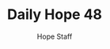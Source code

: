 ---
image: /assets/img/daily-hope-default-artwork.png
title: Daily Hope 48
number: 48
categories:
  - Daily Hope
author: Hope Staff
notes: Daily Hope 48
embed: >-
  <iframe src="https://open.spotify.com/embed/episode/31vYq3R4NzFe6nM9yY5mhq?utm_source=generator" width="400px" height="102px" frameborder=“0" scrolling=“no”></iframe>
---